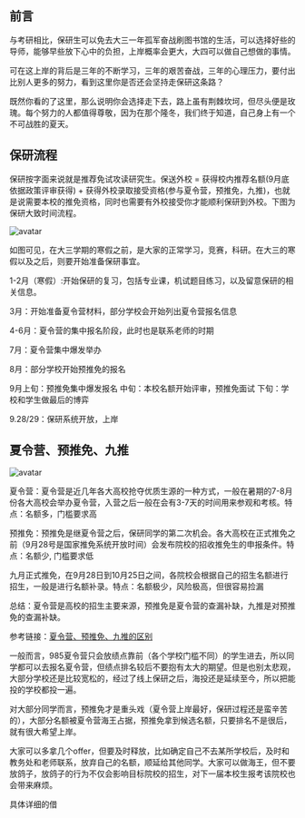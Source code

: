 ## 前言
与考研相比，保研生可以免去大三一年孤军奋战刷图书馆的生活，可以选择好些的导师，能够早些放下心中的负担，上岸概率会更大，大四可以做自己想做的事情。

可在这上岸的背后是三年的不断学习，三年的艰苦奋战，三年的心理压力，要付出比别人更多的努力，看到这里你是否还会坚持走保研这条路？

既然你看的了这里，那么说明你会选择走下去，路上虽有荆棘坎坷，但尽头便是玫瑰。每个努力的人都值得尊敬，因为在那个隆冬，我们终于知道，自己身上有一个不可战胜的夏天。

## 保研流程
保研按字面来说就是推荐免试攻读研究生。保送外校 = 获得校内推荐名额(9月底依据政策评审获得) + 获得外校录取接受资格(参与夏令营，预推免，九推)，也就是说需要本校的推免资格，同时也需要有外校接受你才能顺利保研到外校。下图为保研大致时间流程。

![avatar](https://cdn.jdysya.top/lsky/default/0/2023/10/08/65227d242f406.png)

如图可见，在大三学期的寒假之前，是大家的正常学习，竞赛，科研。在大三的寒假以及之后，则要开始准备保研事宜。

1-2月（寒假）:开始保研的复习，包括专业课，机试题目练习，以及留意保研的相关信息。

3月：开始准备夏令营材料，部分学校会开始列出夏令营报名信息

4-6月：夏令营的集中报名阶段，此时也是联系老师的时期

7月：夏令营集中爆发举办

8月：部分学校开始预推免的报名

9月上旬：预推免集中爆发报名 中旬：本校名额开始评审，预推免面试 下旬：学校和学生做最后的博弈

9.28/29：保研系统开放，上岸

## 夏令营、预推免、九推

![avatar](https://cdn.jdysya.top/lsky/default/0/2023/10/08/6522834c8e354.jpg)

夏令营：夏令营是近几年各大高校抢夺优质生源的一种方式，一般在暑期的7-8月份各大高校会举办夏令营，入营之后一般在会有3-7天的时间用来参观和考核。特点：名额多，门槛要求高

预推免：预推免是继夏令营之后，保研同学的第二次机会。各大高校在正式推免之前（9月28号是国家推免系统开放时间）会发布院校的招收推免生的申报条件。特点：名额少, 门槛要求低

九月正式推免，在9月28日到10月25日之间，各院校会根据自己的招生名额进行招生，一般是进行名额补录。特点：名额极少，风险极高，但很容易捡漏

总结：夏令营是高校的招生主要来源，预推免是夏令营的查漏补缺，九推是对预推免的查漏补缺。

参考链接：[夏令营、预推免、九推的区别](https://zhuanlan.zhihu.com/p/59580484)

一般而言，985夏令营只会放绩点靠前（各个学校门槛不同）的学生进去，所以同学都可以去报名夏令营，但绩点排名较后不要抱有太大的期望。但是也别太悲观，大部分学校还是比较宽松的，经过了线上保研之后，海投还是延续至今，所以把能投的学校都投一遍。

对大部分同学而言，预推免才是重头戏（夏令营上岸最好，保研过程还是蛮辛苦的），大部分名额被夏令营海王占据，预推免拿到候选名额，只要排名不是很后，就有很大希望上岸。

大家可以多拿几个offer，但要及时释放，比如确定自己不去某所学校后，及时和教务处和老师联系，放弃自己的名额，顺延给其他同学。大家可以做海王，但不要放鸽子，放鸽子的行为不仅会影响目标院校的招生，对下一届本校生报考该院校也会带来麻烦。

具体详细的借
